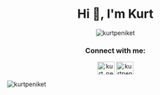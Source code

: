 <h1 align="center">Hi 👋, I'm Kurt</h1>
<p align="center"> <img src="https://komarev.com/ghpvc/?username=kurtpeniket&label=Profile%20views&color=0e75b6&style=flat" alt="kurtpeniket" /> </p>

<h3 align="center">Connect with me:</h3>
<p align="center">
<a href="https://twitter.com/kurt_peniket" target="blank"><img align="center" src="https://cdn.jsdelivr.net/npm/simple-icons@3.0.1/icons/twitter.svg" alt="kurt_peniket" height="30" width="40" /></a>
<a href="https://linkedin.com/in/kurtpeniket" target="blank"><img align="center" src="https://cdn.jsdelivr.net/npm/simple-icons@3.0.1/icons/linkedin.svg" alt="kurtpeniket" height="30" width="40" /></a>
</p>

<p><img align="center" src="https://github-readme-stats.vercel.app/api/top-langs?username=kurtpeniket&show_icons=true&locale=en&layout=compact" alt="kurtpeniket" /></p>
